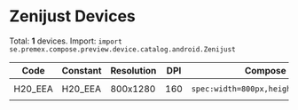 # Zenijust Devices

Total: **1** devices. Import: `import se.premex.compose.preview.device.catalog.android.Zenijust`

| Code | Constant | Resolution | DPI | Compose Spec | Preview Usage |
|------|----------|------------|-----|-------------|---------------|
| H20_EEA | H20_EEA | 800x1280 | 160 | `spec:width=800px,height=1280px,dpi=160` | `@Preview(device = Zenijust.H20_EEA)` |

<!-- Generated automatically. Do not edit manually. -->
